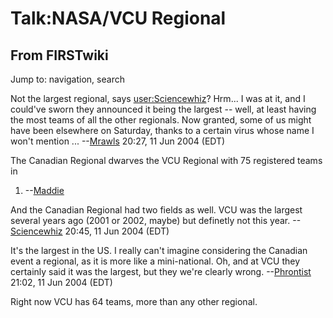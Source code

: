 # Talk:NASA/VCU Regional

## From FIRSTwiki

Jump to: navigation, search

Not the largest regional, says [user:Sciencewhiz](User:Sciencewhiz "User:Sciencewhiz")? Hrm... I was at it, and I could've sworn they announced it being the largest -- well, at least having the most teams of all the other regionals. Now granted, some of us might have been elsewhere on Saturday, thanks to a certain virus whose name I won't mention ... --[Mrawls](User:Mrawls "User:Mrawls") 20:27, 11 Jun 2004 (EDT)

The Canadian Regional dwarves the VCU Regional with 75 registered teams in

1. --[Maddie](User:Maddie "User:Maddie")

And the Canadian Regional had two fields as well. VCU was the largest several years ago (2001 or 2002, maybe) but definetly not this year. --[Sciencewhiz](User:Sciencewhiz "User:Sciencewhiz") 20:45, 11 Jun 2004 (EDT)

It's the largest in the US. I really can't imagine considering the Canadian event a regional, as it is more like a mini-national. Oh, and at VCU they certainly said it was the largest, but they we're clearly wrong. --[Phrontist](User:Phrontist "User:Phrontist") 21:02, 11 Jun 2004 (EDT)

Right now VCU has 64 teams, more than any other regional.
